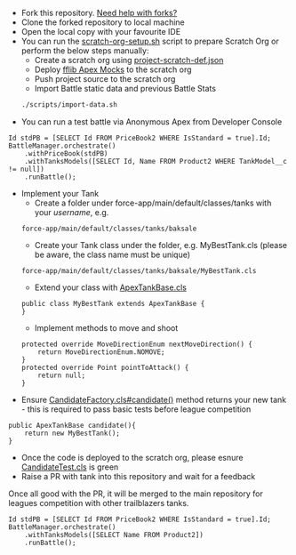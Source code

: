 - Fork this repository. [Need help with forks?](https://docs.github.com/en/get-started/quickstart/fork-a-repo)
- Clone the forked repository to local machine
- Open the local copy with your favourite IDE
- You can run the [scratch-org-setup.sh](scratch-org-setup.sh) script to prepare Scratch Org or perform the below steps manually:
  - Create a scratch org using [project-scratch-def.json](config/project-scratch-def.json)
  - Deploy [fflib Apex Mocks](https://github.com/apex-enterprise-patterns/fflib-apex-mocks) to the scratch org
  - Push project source to the scratch org
  - Import Battle static data and previous Battle Stats
  ```bash
  ./scripts/import-data.sh
  ```
- You can run a test battle via Anonymous Apex from Developer Console

```
Id stdPB = [SELECT Id FROM PriceBook2 WHERE IsStandard = true].Id;
BattleManager.orchestrate()
    .withPriceBook(stdPB)
    .withTanksModels([SELECT Id, Name FROM Product2 WHERE TankModel__c != null])
    .runBattle();
```

- Implement your Tank
  - Create a folder under force-app/main/default/classes/tanks with your _username_, e.g.
  ```
  force-app/main/default/classes/tanks/baksale
  ```
  - Create your Tank class under the folder, e.g. MyBestTank.cls (please be aware, the class name must be unique)
  ```
  force-app/main/default/classes/tanks/baksale/MyBestTank.cls
  ```
  - Extend your class with [ApexTankBase.cls](force-app/main/default/classes/core/model/ApexTankBase.cls)
  ```
  public class MyBestTank extends ApexTankBase {
  }
  ```
  - Implement methods to move and shoot
  ```
  protected override MoveDirectionEnum nextMoveDirection() {
      return MoveDirectionEnum.NOMOVE;
  }
  protected override Point pointToAttack() {
      return null;
  }
  ```
- Ensure [CandidateFactory.cls#candidate()](force-app/main/default/classes/competition/CandidateFactory.cls) method returns your new tank - this is required to pass basic tests before league competition

```
public ApexTankBase candidate(){
    return new MyBestTank();
}
```

- Once the code is deployed to the scratch org, please esnure [CandidateTest.cls](force-app/main/default/classes/competition/CandidateTest.cls) is green
- Raise a PR with tank into this repository and wait for a feedback

Once all good with the PR, it will be merged to the main repository for leagues competition with other trailblazers tanks.

```
Id stdPB = [SELECT Id FROM PriceBook2 WHERE IsStandard = true].Id;
BattleManager.orchestrate()
    .withTanksModels([SELECT Name FROM Product2])
    .runBattle();
```
